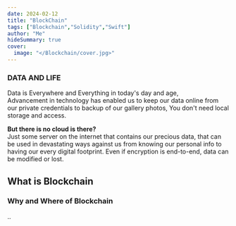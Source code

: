 ```yaml
---
date: 2024-02-12
title: "BlockChain"
tags: ["Blockchain","Solidity","Swift"]
author: "Me"
hideSummary: true
cover:
  image: "</Blockchain/cover.jpg>"
---
```

### DATA AND LIFE
Data is Everywhere and Everything in today's day and age, \
Advancement in technology has enabled us to keep our data online from our private credentials to backup of our gallery photos, You don't need local storage and access.

**But there is no cloud is there?** \
Just some server on the internet that contains our precious data, that can be used in devastating ways against us from knowing our personal info to having our every digital footprint. Even if encryption is end-to-end, data can be modified or lost.


## What is Blockchain



### Why and Where of Blockchain 
..
